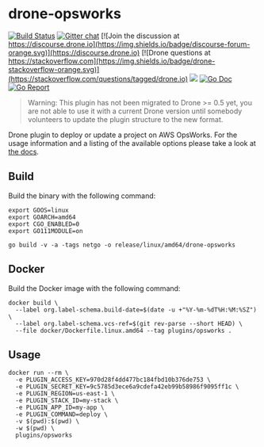 # drone-opsworks

[![Build Status](http://cloud.drone.io/api/badges/drone-plugins/drone-opsworks/status.svg)](http://cloud.drone.io/drone-plugins/drone-opsworks)
[![Gitter chat](https://badges.gitter.im/drone/drone.png)](https://gitter.im/drone/drone)
[![Join the discussion at https://discourse.drone.io](https://img.shields.io/badge/discourse-forum-orange.svg)](https://discourse.drone.io)
[![Drone questions at https://stackoverflow.com](https://img.shields.io/badge/drone-stackoverflow-orange.svg)](https://stackoverflow.com/questions/tagged/drone.io)
[![](https://images.microbadger.com/badges/image/plugins/opsworks.svg)](https://microbadger.com/images/plugins/opsworks "Get your own image badge on microbadger.com")
[![Go Doc](https://godoc.org/github.com/drone-plugins/drone-opsworks?status.svg)](http://godoc.org/github.com/drone-plugins/drone-opsworks)
[![Go Report](https://goreportcard.com/badge/github.com/drone-plugins/drone-opsworks)](https://goreportcard.com/report/github.com/drone-plugins/drone-opsworks)

> Warning: This plugin has not been migrated to Drone >= 0.5 yet, you are not able to use it with a current Drone version until somebody volunteers to update the plugin structure to the new format.

Drone plugin to deploy or update a project on AWS OpsWorks. For the usage information and a listing of the available options please take a look at [the docs](http://plugins.drone.io/drone-plugins/drone-opsworks/).

## Build

Build the binary with the following command:

```console
export GOOS=linux
export GOARCH=amd64
export CGO_ENABLED=0
export GO111MODULE=on

go build -v -a -tags netgo -o release/linux/amd64/drone-opsworks
```

## Docker

Build the Docker image with the following command:

```console
docker build \
  --label org.label-schema.build-date=$(date -u +"%Y-%m-%dT%H:%M:%SZ") \
  --label org.label-schema.vcs-ref=$(git rev-parse --short HEAD) \
  --file docker/Dockerfile.linux.amd64 --tag plugins/opsworks .
```

## Usage

```console
docker run --rm \
  -e PLUGIN_ACCESS_KEY=970d28f4dd477bc184fbd10b376de753 \
  -e PLUGIN_SECRET_KEY=9c5785d3ece6a9cdefa42eb99b58986f9095ff1c \
  -e PLUGIN_REGION=us-east-1 \
  -e PLUGIN_STACK_ID=my-stack \
  -e PLUGIN_APP_ID=my-app \
  -e PLUGIN_COMMAND=deploy \
  -v $(pwd):$(pwd) \
  -w $(pwd) \
  plugins/opsworks
```
